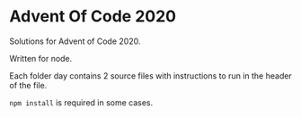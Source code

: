 # Advent Of Code 2020

Solutions for Advent of Code 2020.

Written for node.

Each folder day contains 2 source files with instructions to run in the header of the file.

`npm install` is required in some cases.
